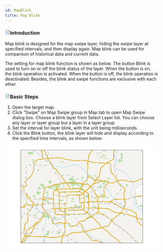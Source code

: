 ```yaml
---
id: MapBlink
title: Map Blink
---
```

### ![](../../img/read.gif)Introduction

Map blink is designed for the map swipe layer, hiding the swipe layer at specified intervals, and then display again. Map blink can be used for comparison of historical data and current data.

The setting for map blink function is shown as below. The button Blink is used to turn on or off the blink status of the layer. When the button is on, the blink operation is activated. When the button is off, the blink operation is deactivated. Besides, the blink and swipe functions are exclusive with each other.

### ![](../../img/read.gif)Basic Steps

  1. Open the target map. 
  2. Click "Swipe" on Map Swipe group in Map tab to open Map Swipe dialog box. Choose a blink layer from Select Layer list. You can choose any layer or layer group but a layer in a layer group.
  3. Set the interval for layer blink, with the unit being milliseconds.
  4. Click the Blink button, the blink layer will hide and display according to the specified time intervals, as shown below:
  
![](img-en/Blink.gif)  